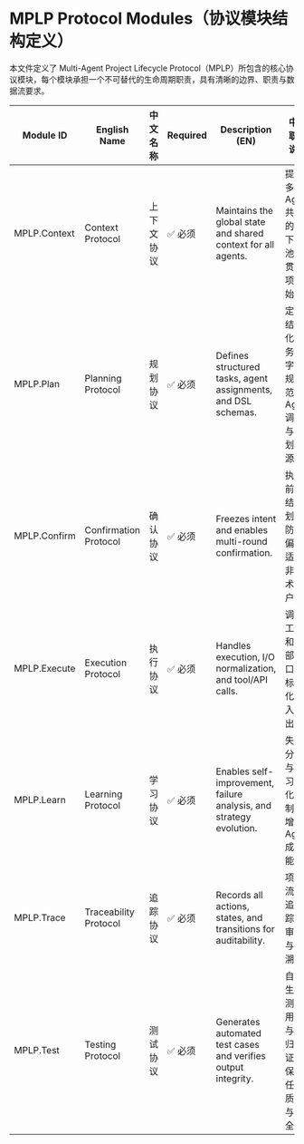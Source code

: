 # MPLP Protocol Modules（协议模块结构定义）

本文件定义了 Multi-Agent Project Lifecycle Protocol（MPLP）所包含的核心协议模块，每个模块承担一个不可替代的生命周期职责，具有清晰的边界、职责与数据流要求。

| Module ID     | English Name            | 中文名称         | Required | Description (EN)                                              | 中文职责说明                                        |
|---------------|-------------------------|------------------|----------|---------------------------------------------------------------|-----------------------------------------------------|
| MPLP.Context  | Context Protocol        | 上下文协议       | ✅ 必须   | Maintains the global state and shared context for all agents. | 提供多 Agent 共享的上下文池，贯穿项目始终           |
| MPLP.Plan     | Planning Protocol       | 规划协议         | ✅ 必须   | Defines structured tasks, agent assignments, and DSL schemas. | 定义结构化任务与字段规范，Agent 调度与计划来源       |
| MPLP.Confirm  | Confirmation Protocol   | 确认协议         | ✅ 必须   | Freezes intent and enables multi-round confirmation.          | 执行前冻结计划，防跑偏，适配非技术用户               |
| MPLP.Execute  | Execution Protocol      | 执行协议         | ✅ 必须   | Handles execution, I/O normalization, and tool/API calls.     | 调用工具和外部接口，标准化输入输出                   |
| MPLP.Learn    | Learning Protocol       | 学习协议         | ✅ 必须   | Enables self-improvement, failure analysis, and strategy evolution. | 失败分析与学习优化机制，增强 Agent 成长能力      |
| MPLP.Trace    | Traceability Protocol   | 追踪协议         | ✅ 必须   | Records all actions, states, and transitions for auditability. | 项目流程追踪、审计与回溯                             |
| MPLP.Test     | Testing Protocol        | 测试协议         | ✅ 必须   | Generates automated test cases and verifies output integrity. | 自动生成测试用例与回归验证，保障任务质量与安全性      |